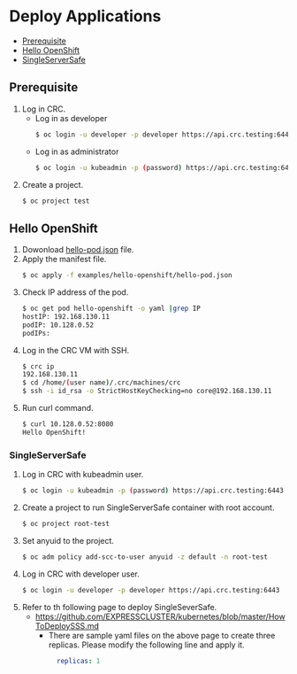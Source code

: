 # Deploy Applications
- [Prerequisite](#prerequisite)
- [Hello OpenShift](#hello-openshift)
- [SingleServerSafe](#singleserversafe)

## Prerequisite
1. Log in CRC.
   - Log in as developer
     ```sh
     $ oc login -u developer -p developer https://api.crc.testing:6443
     ```
   - Log in as administrator
     ```sh
     $ oc login -u kubeadmin -p (password) https://api.crc.testing:6443
     ```
1. Create a project.
   ```sh
   $ oc project test
   ```
## Hello OpenShift 
1. Dowonload [hello-pod.json](https://github.com/openshift/origin/blob/master/examples/hello-openshift/hello-pod.json) file.
1. Apply the manifest file.
   ```sh
   $ oc apply -f examples/hello-openshift/hello-pod.json
   ```
1. Check IP address of the pod.
   ```sh
   $ oc get pod hello-openshift -o yaml |grep IP
   hostIP: 192.168.130.11
   podIP: 10.128.0.52
   podIPs:
   ```
1. Log in the CRC VM with SSH.
   ```sh
   $ crc ip
   192.168.130.11
   $ cd /home/(user name)/.crc/machines/crc
   $ ssh -i id_rsa -o StrictHostKeyChecking=no core@192.168.130.11
   ```
1. Run curl command.
   ```sh
   $ curl 10.128.0.52:8080
   Hello OpenShift!
   ```
### SingleServerSafe 
1. Log in CRC with kubeadmin user.
   ```sh
   $ oc login -u kubeadmin -p (password) https://api.crc.testing:6443
   ```
1. Create a project to run SingleServerSafe container with root account.
   ```sh
   $ oc project root-test
   ```
1. Set anyuid to the project.
   ```sh
   $ oc adm policy add-scc-to-user anyuid -z default -n root-test
   ```
1. Log in CRC with developer user.
   ```sh
   $ oc login -u developer -p developer https://api.crc.testing:6443
   ```
1. Refer to th following page to deploy SingleSeverSafe.
   - https://github.com/EXPRESSCLUSTER/kubernetes/blob/master/HowToDeploySSS.md
     - There are sample yaml files on the above page to create three replicas. Please modify the following line and apply it.
       ```yaml
         replicas: 1
       ```